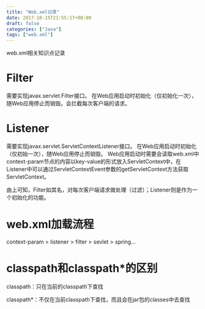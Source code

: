 ```yaml
---
title: "Web.xml记录"
date: 2017-10-15T21:55:17+08:00
draft: false
categories: ["Java"]
tags: ["web.xml"]
---
```


web.xml相关知识点记录
<!--more-->

# Filter

需要实现javax.servlet.Filter接口。
在Web应用启动时初始化（仅初始化一次），随Web应用停止而销毁。会拦截每次客户端的请求。

# Listener

需要实现javax.servlet.ServletContextListener接口。
在Web应用启动时初始化（仅初始一次），随Web应用停止而销毁。
Web应用启动时需要会读取web.xml中context-param节点的内容以key-value的形式放入ServletContext中，在Listener中可以通过ServletContextEvent参数的getServletContext方法获取ServletContext。

由上可知，Filter如其名，对每次客户端请求做处理（过滤）；Listener则是作为一个初始化的功能。

# web.xml加载流程

context-param > listener > filter > sevlet > spring...

# classpath和classpath*的区别

classpath：只在当前的classpath下查找

classpath*：不仅在当前classpath下查找，而且会在jar包的classes中去查找
